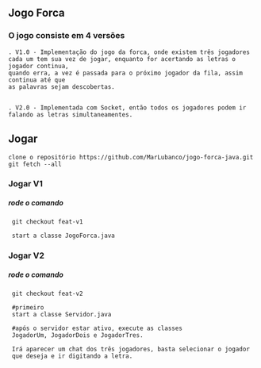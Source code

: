 ## Jogo Forca

### O jogo consiste em 4 versões

    . V1.0 - Implementação do jogo da forca, onde existem três jogadores
    cada um tem sua vez de jogar, enquanto for acertando as letras o jogador continua,
    quando erra, a vez é passada para o próximo jogador da fila, assim continua até que
    as palavras sejam descobertas.
    
    
    . V2.0 - Implementada com Socket, então todos os jogadores podem ir falando as letras simultaneamentes.
    
## Jogar 
    clone o repositório https://github.com/MarLubanco/jogo-forca-java.git
    git fetch --all
### Jogar V1
    
##### rode o comando
     git checkout feat-v1
     
     start a classe JogoForca.java
     

### Jogar V2
    
##### rode o comando
     git checkout feat-v2
     
     #primeiro
     start a classe Servidor.java
     
     #após o servidor estar ativo, execute as classes
     JogadorUm, JogadorDois e JogadorTres.
     
     Irá aparecer um chat dos três jogadores, basta selecionar o jogador
     que deseja e ir digitando a letra.
     
